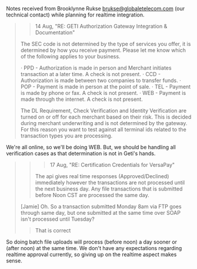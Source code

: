 Notes received from Brooklynne Rukse <brukse@globaletelecom.com> (our
technical contact) while planning for realtime integration.

> > 14 Aug, "RE: GETI Authorization Gateway Integration & Documentation"
> 
> The SEC code is not determined by the type of services you offer, it is determined by how you receive payment.  Please let me know which of the following applies to your business.
> 
> ·         PPD - Authorization is made in person and Merchant initiates transaction at a later time.  A check is not present. 
> ·         CCD - Authorization is made between two companies to transfer funds. 
> ·         POP - Payment is made in person at the point of sale.
> ·         TEL - Payment is made by phone or fax.  A check is not present. 
> ·         WEB - Payment is made through the internet.  A check is not present. 
>  
> The DL Requirement, Check Verification and Identity Verification are turned on or off for each merchant based on their risk.  This is decided during merchant underwriting and is not determined by the gateway.  For this reason you want to test against all terminal ids related to the transaction types you are processing. 

We're all online, so we'll be doing WEB. But, we should be handling all
verification cases as that determination is not in Geti's hands.

> > > 17 Aug, "RE: Certification Credentials for VersaPay"
> > 
> > The api gives real time responses (Approved/Declined) immediately however the transactions are not processed until the next business day.  Any file transactions that is submitted before Noon CST are processed the same day. 
> 
> [Jamie] Oh. So a transaction submitted Monday 8am via FTP goes through same day, but one submitted at the same time over SOAP isn't processed until Tuesday?
> 
> > That is correct

So doing batch file uploads will process (before noon) a day sooner or
(after noon) at the same time. We don't have any expectations regarding
realtime approval currently, so giving up on the realtime aspect makes sense.
